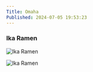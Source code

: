 ```yaml
---
Title: Omaha
Published: 2024-07-05 19:53:23
---
```

### Ika Ramen
![Ika Ramen](https://photos.lifeofpablo.com/omaha/ika-ramen-omaha.jpg)

![Ika Ramen](https://photos.lifeofpablo.com/omaha/ika-ramen-omaha-distance.jpg)
